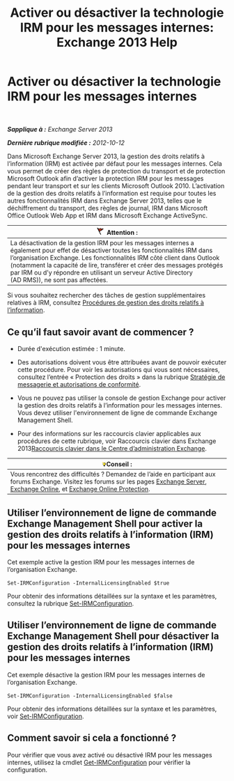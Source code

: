 ﻿---
title: 'Activer ou désactiver la technologie IRM pour les messages internes: Exchange 2013 Help'
TOCTitle: Activer ou désactiver la technologie IRM pour les messages internes
ms:assetid: a6a17f57-5304-41f1-954d-7301857d54a1
ms:mtpsurl: https://technet.microsoft.com/fr-fr/library/Bb124077(v=EXCHG.150)
ms:contentKeyID: 50478831
ms.date: 04/24/2018
mtps_version: v=EXCHG.150
ms.translationtype: HT
---

# Activer ou désactiver la technologie IRM pour les messages internes

 

_**Sapplique à :** Exchange Server 2013_

_**Dernière rubrique modifiée :** 2012-10-12_

Dans Microsoft Exchange Server 2013, la gestion des droits relatifs à l’information (IRM) est activée par défaut pour les messages internes. Cela vous permet de créer des règles de protection du transport et de protection Microsoft Outlook afin d’activer la protection IRM pour les messages pendant leur transport et sur les clients Microsoft Outlook 2010. L’activation de la gestion des droits relatifs à l’information est requise pour toutes les autres fonctionnalités IRM dans Exchange Server 2013, telles que le déchiffrement du transport, des règles de journal, IRM dans Microsoft Office Outlook Web App et IRM dans Microsoft Exchange ActiveSync.

<table>
<thead>
<tr class="header">
<th><img src="images/JJ673034.Caution(EXCHG.150).gif" title="Attention" alt="Attention" />Attention :</th>
</tr>
</thead>
<tbody>
<tr class="odd">
<td>La désactivation de la gestion IRM pour les messages internes a également pour effet de désactiver toutes les fonctionnalités IRM dans l’organisation Exchange. Les fonctionnalités IRM côté client dans Outlook (notamment la capacité de lire, transférer et créer des messages protégés par IRM ou d’y répondre en utilisant un serveur Active Directory (AD RMS)), ne sont pas affectées.</td>
</tr>
</tbody>
</table>


Si vous souhaitez rechercher des tâches de gestion supplémentaires relatives à IRM, consultez [Procédures de gestion des droits relatifs à l’information](information-rights-management-procedures-exchange-2013-help.md).

## Ce qu’il faut savoir avant de commencer ?

  - Durée d'exécution estimée : 1 minute.

  - Des autorisations doivent vous être attribuées avant de pouvoir exécuter cette procédure. Pour voir les autorisations qui vous sont nécessaires, consultez l’entrée « Protection des droits » dans la rubrique [Stratégie de messagerie et autorisations de conformité](messaging-policy-and-compliance-permissions-exchange-2013-help.md).

  - Vous ne pouvez pas utiliser la console de gestion Exchange pour activer la gestion des droits relatifs à l’information pour les messages internes. Vous devez utiliser l'environnement de ligne de commande Exchange Management Shell.

  - Pour des informations sur les raccourcis clavier applicables aux procédures de cette rubrique, voir Raccourcis clavier dans Exchange 2013[Raccourcis clavier dans le Centre d’administration Exchange](keyboard-shortcuts-in-the-exchange-admin-center-exchange-online-protection-help.md).

<table>
<thead>
<tr class="header">
<th><img src="images/Bb125224.tip(EXCHG.150).gif" title="Conseil" alt="Conseil" />Conseil :</th>
</tr>
</thead>
<tbody>
<tr class="odd">
<td>Vous rencontrez des difficultés ? Demandez de l’aide en participant aux forums Exchange. Visitez les forums sur les pages <a href="https://go.microsoft.com/fwlink/p/?linkid=60612">Exchange Server</a>, <a href="https://go.microsoft.com/fwlink/p/?linkid=267542">Exchange Online</a>, et <a href="https://go.microsoft.com/fwlink/p/?linkid=285351">Exchange Online Protection</a>.</td>
</tr>
</tbody>
</table>


## Utiliser l’environnement de ligne de commande Exchange Management Shell pour activer la gestion des droits relatifs à l’information (IRM) pour les messages internes

Cet exemple active la gestion IRM pour les messages internes de l’organisation Exchange.

    Set-IRMConfiguration -InternalLicensingEnabled $true

Pour obtenir des informations détaillées sur la syntaxe et les paramètres, consultez la rubrique [Set-IRMConfiguration](https://technet.microsoft.com/fr-fr/library/dd979792\(v=exchg.150\)).

## Utiliser l’environnement de ligne de commande Exchange Management Shell pour désactiver la gestion des droits relatifs à l’information (IRM) pour les messages internes

Cet exemple désactive la gestion IRM pour les messages internes de l’organisation Exchange.

    Set-IRMConfiguration -InternalLicensingEnabled $false

Pour obtenir des informations détaillées sur la syntaxe et les paramètres, voir [Set-IRMConfiguration](https://technet.microsoft.com/fr-fr/library/dd979792\(v=exchg.150\)).

## Comment savoir si cela a fonctionné ?

Pour vérifier que vous avez activé ou désactivé IRM pour les messages internes, utilisez la cmdlet [Get-IRMConfiguration](https://technet.microsoft.com/fr-fr/library/dd776120\(v=exchg.150\)) pour vérifier la configuration.

